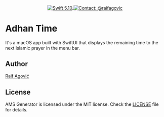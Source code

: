 <p align="center">
  <a href="#">
    <img src="https://img.shields.io/badge/Swift-5.10-orange.svg" alt="Swift 5.10" style="vertical-align: middle;">
  </a>
  <a href="https://x.com/raifagovic">
    <img src="https://img.shields.io/badge/Contact-@raifagovic-%231DA1F2.svg" alt="Contact: @raifagovic" style="vertical-align: middle;">
  </a>
</p>

# Adhan Time

It's a macOS app built with SwiftUI that displays the remaining time to the next Islamic prayer in the menu bar.

## Author
[Raif Agović](https://x.com/raifagovic)

## License
AMS Generator is licensed under the MIT license. Check the [LICENSE](https://github.com/raifagovic/AdhanTime/blob/main/LICENSE) file for details.
